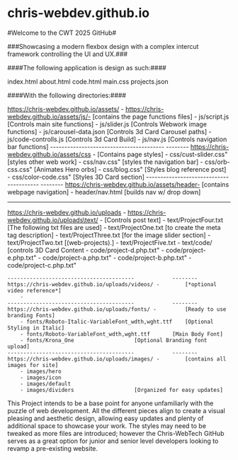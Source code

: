 # chris-webdev.github.io
#Welcome to the CWT 2025 GitHub#

###Showcasing a modern flexbox design with a complex intercut framework controlling the UI and UX.###

####The following application is design as such:####

index.html
about.html
code.html
main.css
projects.json

####With the following directories:####

https://chris-webdev.github.io/assets/ - 
	https://chris-webdev.github.io/assets/js/- 			[contains the page functions files]
		- js/script.js						[Controls main site functions]
		- js/slider.js						[Controls Webwork image functions]
		- js/carousel-data.json					[Controls 3d Card Carousel paths]
		- js/code-controlls.js					[Controls 3d Card Build]
		- js/nav.js						[Controls navigation bar functions]
	----------------------------------------			--------
	https://chris-webdev.github.io/assets/css - 			[Contains page styles]
		- css/cust-slider.css"					[styles other web work]
		- css/nav.css"						[styles the navigation bar]
		- css/orb-css.css"					[Animates Hero orbs]
		- css/blog.css"						[Styles blog reference post]
		- css/color-code.css"					[Styles 3D Card section]
	----------------------------------------			--------
	https://chris-webdev.github.io/assets/header- 			[contains webpage navigation]
		- header/nav.html					[builds nav w/ drop down]
------------------------------------------------			-------------------------------------
https://chris-webdev.github.io/uploads -
	https://chris-webdev.github.io/uploads\text/ - 			[Controls post text]
		- text/ProjectFour.txt					[The following txt files are used]
		- text/ProjectOne.txt					[to create the meta tag description]
		- text/ProjectThree.txt					[for the image slider section]
		- text/ProjectTwo.txt					[(web-projects).]
		- text/ProjectFive.txt
		- text/code/						[controls 3D Card Content
			- code/project-d.php.txt"
			- code/project-e.php.txt"
			- code/project-a.php.txt"
			- code/project-b.php.txt"
			- code/project-c.php.txt"

	----------------------------------------			--------
	https://chris-webdev.github.io/uploads/videos/ - 		[*optional video reference*]
		-
	----------------------------------------			--------
	https://chris-webdev.github.io/uploads/fonts/ - 		[Ready to use branding Fonts]
		- fonts/Roboto-Italic-VariableFont_wdth,wght.ttf	[Optional Styling in Italic]
		- fonts/Roboto-VariableFont_wdth,wght.ttf		[Main Body Font]
		- fonts/Krona_One 					[Optional Branding font upload]
	----------------------------------------			--------
	https://chris-webdev.github.io/uploads/images/ - 		[contains all images for site]
		- images/hero
		- images/icon
		- images/default
		- images/dividers					[Organized for easy updates]

This Project intends to be a base point for anyone unfamiliarly with the puzzle of web development. All the 
different pieces align to create a visual pleasing and aesthetic design, allowing easy updates and plenty of 
additional space to showcase your work. The styles may need to be tweaked as more files are introduced; 
however the Chris-WebTech GitHub serves as a great option for junior and senior level developers looking to 
revamp a pre-existing website.
